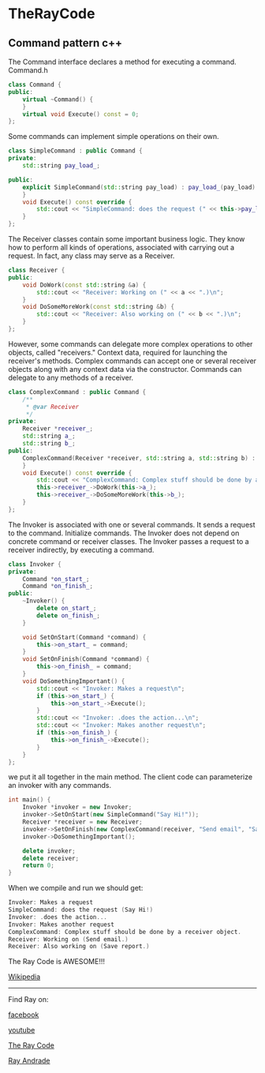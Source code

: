 # TheRayCode
## Command pattern c++

The Command interface declares a method for executing a command.
Command.h
```c++
class Command {
public:
    virtual ~Command() {
    }
    virtual void Execute() const = 0;
};
```

Some commands can implement simple operations on their own.
```c++
class SimpleCommand : public Command {
private:
    std::string pay_load_;

public:
    explicit SimpleCommand(std::string pay_load) : pay_load_(pay_load) {
    }
    void Execute() const override {
        std::cout << "SimpleCommand: does the request (" << this->pay_load_ << ")\n";
    }
};
```

The Receiver classes contain some important business logic. 
They know how to perform all kinds of operations, associated with carrying out a request. 
In fact, any class may serve as a Receiver.
```c++
class Receiver {
public:
    void DoWork(const std::string &a) {
        std::cout << "Receiver: Working on (" << a << ".)\n";
    }
    void DoSomeMoreWork(const std::string &b) {
        std::cout << "Receiver: Also working on (" << b << ".)\n";
    }
};
```
However, some commands can delegate more complex operations to other objects, called "receivers."
Context data, required for launching the receiver's methods.
Complex commands can accept one or several receiver objects along with any context data via the constructor.
Commands can delegate to any methods of a receiver.

```c++
class ComplexCommand : public Command {
    /**
     * @var Receiver
     */
private:
    Receiver *receiver_;
    std::string a_;
    std::string b_;
public:
    ComplexCommand(Receiver *receiver, std::string a, std::string b) : receiver_(receiver), a_(a), b_(b) {
    }
    void Execute() const override {
        std::cout << "ComplexCommand: Complex stuff should be done by a receiver object.\n";
        this->receiver_->DoWork(this->a_);
        this->receiver_->DoSomeMoreWork(this->b_);
    }
};
```
The Invoker is associated with one or several commands. 
It sends a request to the command.
Initialize commands.
The Invoker does not depend on concrete command or receiver classes. 
The Invoker passes a request to a receiver indirectly, by executing a command.


```c++
class Invoker {
private:
    Command *on_start_;
    Command *on_finish_;
public:
    ~Invoker() {
        delete on_start_;
        delete on_finish_;
    }

    void SetOnStart(Command *command) {
        this->on_start_ = command;
    }
    void SetOnFinish(Command *command) {
        this->on_finish_ = command;
    }
    void DoSomethingImportant() {
        std::cout << "Invoker: Makes a request\n";
        if (this->on_start_) {
            this->on_start_->Execute();
        }
        std::cout << "Invoker: .does the action...\n";
        std::cout << "Invoker: Makes another request\n";
        if (this->on_finish_) {
            this->on_finish_->Execute();
        }
    }
};
```

we put it all together in the main method.
The client code can parameterize an invoker with any commands.

```c++
int main() {
    Invoker *invoker = new Invoker;
    invoker->SetOnStart(new SimpleCommand("Say Hi!"));
    Receiver *receiver = new Receiver;
    invoker->SetOnFinish(new ComplexCommand(receiver, "Send email", "Save report"));
    invoker->DoSomethingImportant();

    delete invoker;
    delete receiver;
    return 0;
}
```
When we compile and run we should get:
```c++
Invoker: Makes a request
SimpleCommand: does the request (Say Hi!)
Invoker: .does the action...
Invoker: Makes another request
ComplexCommand: Complex stuff should be done by a receiver object.
Receiver: Working on (Send email.)
Receiver: Also working on (Save report.)
```

The Ray Code is AWESOME!!!



[Wikipedia](https://en.wikipedia.org/wiki/Command_pattern)

----------------------------------------------------------------------------------------------------

Find Ray on:

[facebook](https://www.facebook.com/TheRayCode/)

[youtube](https://www.youtube.com/user/AndradeRay/)

[The Ray Code](https://www.RayAndrade.com)

[Ray Andrade](https://www.RayAndrade.org)
